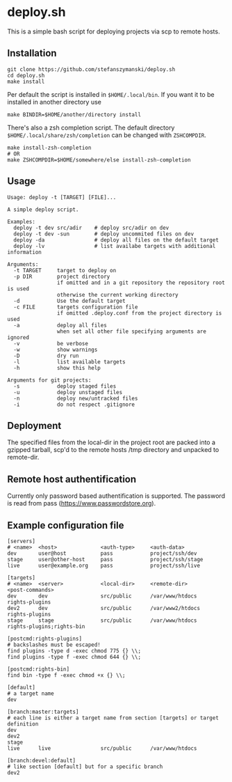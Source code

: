 # deploy.sh

This is a simple bash script for deploying projects via scp to remote hosts.

## Installation

```
git clone https://github.com/stefanszymanski/deploy.sh
cd deploy.sh
make install
```

Per default the script is installed in `$HOME/.local/bin`.
If you want it to be installed in another directory use

```
make BINDIR=$HOME/another/directory install
```

There's also a zsh completion script.
The default directory `$HOME/.local/share/zsh/completion` can be changed with `ZSHCOMPDIR`.

```
make install-zsh-completion
# OR
make ZSHCOMPDIR=$HOME/somewhere/else install-zsh-completion
```

## Usage

```
Usage: deploy -t [TARGET] [FILE]...

A simple deploy script.

Examples:
  deploy -t dev src/adir    # deploy src/adir on dev
  deploy -t dev -sun        # deploy uncommited files on dev
  deploy -da                # deploy all files on the default target
  deploy -lv                # list availabe targets with additional information

Arguments:
  -t TARGET     target to deploy on
  -p DIR        project directory
                if omitted and in a git repository the repository root is used
                otherwise the current working directory
  -d            Use the default target
  -c FILE       targets configuration file
                if omitted .deploy.conf from the project directory is used
  -a            deploy all files
                when set all other file specifying arguments are ignored
  -v            be verbose
  -w            show warnings
  -D            dry run
  -l            list available targets
  -h            show this help

Arguments for git projects:
  -s            deploy staged files
  -u            deploy unstaged files
  -n            deploy new/untracked files
  -i            do not respect .gitignore
```

## Deployment

The specified files from the local-dir in the project root are packed into a
gzipped tarball, scp'd to the remote hosts /tmp directory and unpacked to
remote-dir.

## Remote host authentification

Currently only password based authentification is supported. The password is
read from pass (https://www.passwordstore.org).

## Example configuration file

```
[servers]
# <name>  <host>              <auth-type>     <auth-data>
dev       user@host           pass            project/ssh/dev
stage     user@other-host     pass            project/ssh/stage
live      user@example.org    pass            project/ssh/live

[targets]
# <name>  <server>            <local-dir>     <remote-dir>          <post-commands>
dev       dev                 src/public      /var/www/htdocs       rights-plugins
dev2      dev                 src/public      /var/www2/htdocs      rights-plugins
stage     stage               src/public      /var/www/htdocs       rights-plugins;rights-bin

[postcmd:rights-plugins]
# backslashes must be escaped!
find plugins -type d -exec chmod 775 {} \\;
find plugins -type f -exec chmod 644 {} \\;

[postcmd:rights-bin]
find bin -type f -exec chmod +x {} \\;

[default]
# a target name
dev

[branch:master:targets]
# each line is either a target name from section [targets] or target definition
dev
dev2
stage
live      live                src/public      /var/www/htdocs

[branch:devel:default]
# like section [default] but for a specific branch
dev2
```
